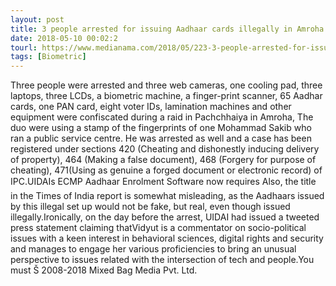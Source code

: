 ```yaml
---
layout: post
title: 3 people arrested for issuing Aadhaar cards illegally in Amroha
date: 2018-05-10 00:02:2
tourl: https://www.medianama.com/2018/05/223-3-people-arrested-for-issuing-aadhaar-cards-illegally-in-amroha/
tags: [Biometric]
---
```

Three people were arrested and three web cameras, one cooling pad, three laptops, three LCDs, a biometric machine, a finger-print scanner, 65 Aadhar cards, one PAN card, eight voter IDs, lamination machines and other equipment were confiscated during a raid in Pachchhaiya in Amroha, The duo were using a stamp of the fingerprints of one Mohammad Sakib who ran a public service centre. He was arrested as well and a case has been registered under sections 420 (Cheating and dishonestly inducing delivery of property), 464 (Making a false document), 468 (Forgery for purpose of cheating), 471(Using as genuine a forged document or electronic record) of IPC.UIDAIs ECMP Aadhaar Enrolment Software now requires Also, the title in the Times of India report is somewhat misleading, as the Aadhaars issued by this illegal set up would not be fake, but real, even though issued illegally.Ironically, on the day before the arrest, UIDAI had issued a tweeted press statement claiming thatVidyut is a commentator on socio-political issues with a keen interest in behavioral sciences, digital rights and security and manages to engage her various proficiencies to bring an unusual perspective to issues related with the intersection of tech and people.You must Š 2008-2018 Mixed Bag Media Pvt. Ltd.